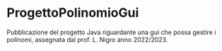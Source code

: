 # ProgettoPolinomioGui
Pubblicazione del progetto Java riguardante una gui che possa gestire i polinomi, assegnata dal prof. L. Nigro anno 2022/2023.  
